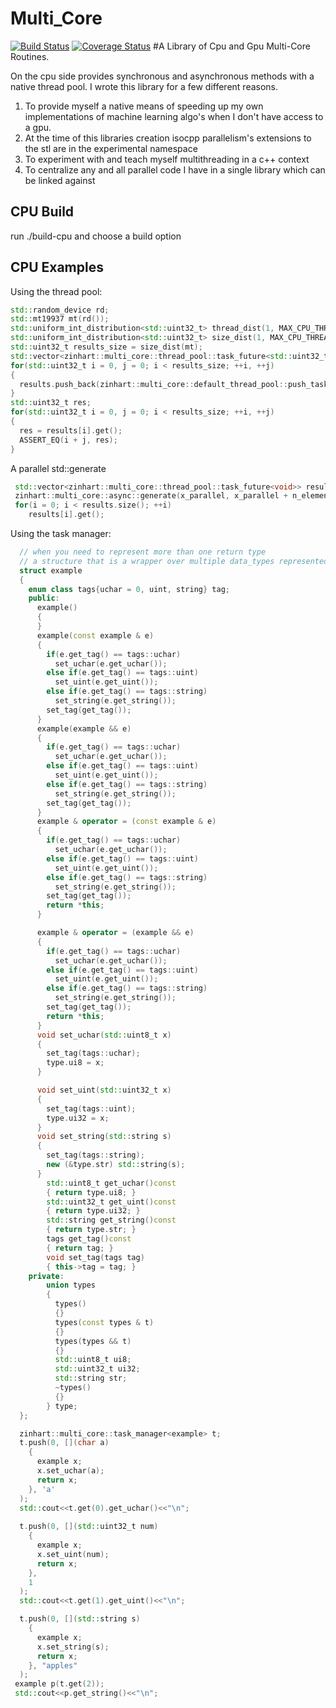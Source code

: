 # Multi_Core
[![Build Status](https://travis-ci.com/zinhart/multi_core.svg?branch=testing)](https://travis-ci.com/zinhart/multi_core)
[![Coverage Status](https://coveralls.io/repos/github/zinhart/multi_core/badge.svg?branch=testing)](https://coveralls.io/github/zinhart/multi_core?branch=testing)
#A Library of Cpu and Gpu Multi-Core Routines.

On the cpu side provides synchronous and asynchronous methods with a native thread pool.
I wrote this library for a few different reasons.

1. To provide myself a native means of speeding up my own implementations of machine learning algo's when I don't have access to a gpu.
2. At the time of this libraries creation isocpp parallelism's extensions to the stl are in the experimental namespace
3. To experiment with and teach myself multithreading in a c++ context
4. To centralize any and all parallel code I have in a single library which can be linked against

## CPU Build
 run ./build-cpu and choose a build option

## CPU Examples
  Using the thread pool:
  ```cpp
  std::random_device rd;
  std::mt19937 mt(rd());
  std::uniform_int_distribution<std::uint32_t> thread_dist(1, MAX_CPU_THREADS);
  std::uniform_int_distribution<std::uint32_t> size_dist(1, MAX_CPU_THREADS);
  std::uint32_t results_size = size_dist(mt);
  std::vector<zinhart::multi_core::thread_pool::task_future<std::uint32_t>> results;
  for(std::uint32_t i = 0, j = 0; i < results_size; ++i, ++j)
  {	  
	results.push_back(zinhart::multi_core::default_thread_pool::push_task([](std::uint32_t a, std::uint32_t b){ return a + b;}, i , j));
  }
  std::uint32_t res;
  for(std::uint32_t i = 0, j = 0; i < results_size; ++i, ++j)
  {	  
	res = results[i].get();  
	ASSERT_EQ(i + j, res);
  }
 ```
 A parallel std::generate

```cpp
 std::vector<zinhart::multi_core::thread_pool::task_future<void>> results;
 zinhart::multi_core::async::generate(x_parallel, x_parallel + n_elements, generator, results);
 for(i = 0; i < results.size(); ++i)
	results[i].get();
```
Using the task manager:

```cpp
  // when you need to represent more than one return type 
  // a structure that is a wrapper over multiple data_types represented as a union
  struct example
  {
	enum class tags{uchar = 0, uint, string} tag;
	public:
	  example()
	  {
	  }
	  example(const example & e)
	  {
		if(e.get_tag() == tags::uchar)
		  set_uchar(e.get_uchar());
		else if(e.get_tag() == tags::uint)
		  set_uint(e.get_uint());
		else if(e.get_tag() == tags::string)
		  set_string(e.get_string());
		set_tag(get_tag());
	  }
	  example(example && e)
	  {
		if(e.get_tag() == tags::uchar)
		  set_uchar(e.get_uchar());
		else if(e.get_tag() == tags::uint)
		  set_uint(e.get_uint());
		else if(e.get_tag() == tags::string)
		  set_string(e.get_string());
		set_tag(get_tag());
	  }
	  example & operator = (const example & e)
	  {
		if(e.get_tag() == tags::uchar)
		  set_uchar(e.get_uchar());
		else if(e.get_tag() == tags::uint)
		  set_uint(e.get_uint());
		else if(e.get_tag() == tags::string)
		  set_string(e.get_string());
		set_tag(get_tag());
		return *this;
	  }

	  example & operator = (example && e)
	  {
		if(e.get_tag() == tags::uchar)
		  set_uchar(e.get_uchar());
		else if(e.get_tag() == tags::uint)
		  set_uint(e.get_uint());
		else if(e.get_tag() == tags::string)
		  set_string(e.get_string());
		set_tag(get_tag());
		return *this;
	  }
	  void set_uchar(std::uint8_t x)
	  {
		set_tag(tags::uchar);
		type.ui8 = x;
	  }

	  void set_uint(std::uint32_t x)
	  {
		set_tag(tags::uint);
		type.ui32 = x;
	  }
	  void set_string(std::string s)
	  {
		set_tag(tags::string);
		new (&type.str) std::string(s);
	  }
		std::uint8_t get_uchar()const
		{ return type.ui8; }
		std::uint32_t get_uint()const
		{ return type.ui32; }
		std::string get_string()const
		{ return type.str; }
		tags get_tag()const
		{ return tag; }
		void set_tag(tags tag)
		{ this->tag = tag; }
	private:
		union types
		{
		  types()
		  {}
		  types(const types & t)
		  {}
		  types(types && t)
		  {}
		  std::uint8_t ui8;
		  std::uint32_t ui32;
		  std::string str;
		  ~types()
		  {}
		} type;
  };

  zinhart::multi_core::task_manager<example> t;
  t.push(0, [](char a)
	{
	  example x; 
	  x.set_uchar(a);
	  return x;
	}, 'a'
  );
  std::cout<<t.get(0).get_uchar()<<"\n";
  
  t.push(0, [](std::uint32_t num)
	{
	  example x; 
	  x.set_uint(num);
	  return x;
	},
	1
  );
  std::cout<<t.get(1).get_uint()<<"\n";

  t.push(0, [](std::string s)
	{
	  example x; 
	  x.set_string(s);
	  return x;
	}, "apples"
  );
 example p(t.get(2));
 std::cout<<p.get_string()<<"\n";
```


